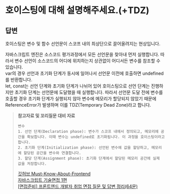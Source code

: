 # 호이스팅에 대해 설명해주세요.(+TDZ)

## 답변

호이스팅은 변수 및 함수 선언문이 스코프 내의 최상단으로 끌어올려지는 현상입니다.

자바스크립트 엔진은 소스코드 평가과정에서 모든 선언문을 찾아내 먼저 실행합니다. 따라서 변수 선언이 소스코드의 어디에 위치하는지 상관없이 어디서든 변수를 참조할 수 있습니다.  
var의 경우 선언과 초기화 단계가 동시에 일어나서 선언문 이전에 호출하면 undefined를 반환합니다.  
let, const는 선언 단계와 초기화 단계가 나뉘어 있어 호이스팅으로 선언 단계는 진행하지만 초기화 단계는 선언문에 도달했을 때 실행합니다. 따라서 선언문 도달 전에 변수를 호출할 경우 초기화 단계가 실행되지 않아 변수에 메모리가 할당되지 않았기 때문에 ReferenceError가 발생하며 이를 TDZ(Temporary Dead Zone)라고 합니다.

> **참고자료 및 꼬리질문 대비 자료**
>
> ```
> 변수
> 1. 선언 단계(Declaration phase): 변수가 스코프 내에서 정의되고, 메모리에 공간을 확보합니다. 이때 변수는 undefined로 초기화됩니다. 이 과정을 호이스팅이라고 합니다.
> 2. 초기화 단계(Initialization phase): 선언된 변수에 값을 할당하고, 메모리에 할당된 공간을 변수와 연결합니다.
> 3. 할당 단계(Assignment phase): 초기화 단계에서 할당된 메모리 공간에 실제 값을 저장합니다.
> ```
>
> [깃허브 Must-Know-About-Frontend](https://github.com/baeharam/Must-Know-About-Frontend/blob/main/Notes/javascript/hoisting.md8)  
> [자바스크립트 기술면접 1편](https://velog.io/@iamkjw/%EC%9E%90%EB%B0%94%EC%8A%A4%ED%81%AC%EB%A6%BD%ED%8A%B8-%EA%B8%B0%EC%88%A0%EB%A9%B4%EC%A0%91-1%ED%8E%B8)  
> [[면접준비] 프론트엔드 개발자 취업 면접 질문 및 답변 정리(64문)](https://amyhyemi.tistory.com/224)
